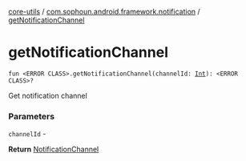 [core-utils](../index.md) / [com.sophoun.android.framework.notification](index.md) / [getNotificationChannel](./get-notification-channel.md)

# getNotificationChannel

`fun <ERROR CLASS>.getNotificationChannel(channelId: `[`Int`](https://kotlinlang.org/api/latest/jvm/stdlib/kotlin/-int/index.html)`): <ERROR CLASS>?`

Get notification channel

### Parameters

`channelId` -

**Return**
[NotificationChannel](#)

